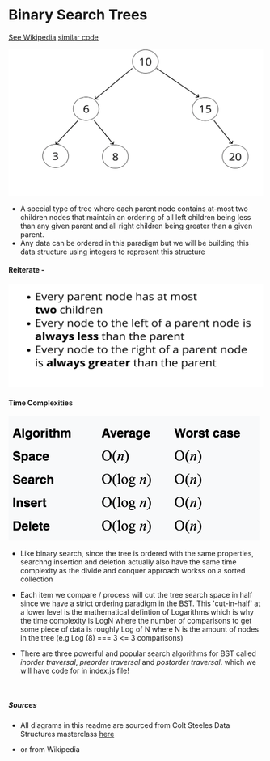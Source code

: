 # Binary Search Trees

[See Wikipedia](https://en.wikipedia.org/wiki/Binary_search_tree)
[similar code](https://www.geeksforgeeks.org/implementation-binary-search-tree-javascript/)

![bst](../img/bst.png)

- A special type of tree where each parent node contains at-most two children nodes that maintain an ordering of all left children being less than any given parent and all right children being greater than a given parent.
- Any data can be ordered in this paradigm but we will be building this data structure using integers to represent this structure

#### Reiterate -

![rules](../img/rules.png)

#### Time Complexities

![time](../img/bst_time.png)

- Like binary search, since the tree is ordered with the same properties, searchng insertion and deletion actually also have the same time complexity as the divide and conquer approach workss on a sorted collection
- Each item we compare / process will cut the tree search space in half since we have a strict ordering paradigm in the BST. This 'cut-in-half' at a lower level is the mathematical defintion of Logarithms which is why the time complexity is LogN where the number of comparisons to get some piece of data is roughly Log of N where N is the amount of nodes in the tree (e.g Log (8) === 3 <= 3 comparisons)

- There are three powerful and popular search algorithms for BST called _inorder traversal_, _preorder traversal_ and _postorder traversal_. which we will have code for in index.js file!

<br>

##### Sources

- All diagrams in this readme are sourced from Colt Steeles Data Structures masterclass [here](https://www.udemy.com/course/js-algorithms-and-data-structures-masterclass/)

- or from Wikipedia
